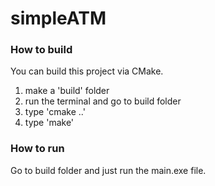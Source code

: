 # simpleATM

### How to build
You can build this project via CMake.

1. make a 'build' folder
2. run the terminal and go to build folder
3. type 'cmake ..'
4. type 'make'

### How to run
Go to build folder and just run the main.exe file.
